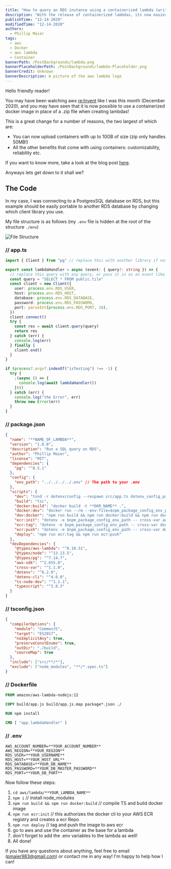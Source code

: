 ```yaml
---
title: "How to query an RDS instance using a containerized lambda (written in Typescript)"
description: "With the release of containerized lambdas, its now easier then ever to handle complex tasks!"
publishTime: "12-14-2020"
modifiedTime: "12-14-2020"
authors:
  - Phillip Maier
tags:
  - aws
  - Docker
  - aws lambda
  - Container
bannerPath: /PostBackgrounds/lambda.png
bannerPlaceholderPath: /PostBackgrounds/lambda-Placeholder.png
bannerCredit: Unknown
bannerDescription: A picture of the aws lambda logo
---
```


Hello friendly reader!

You may have been watching aws [re:Invent](https://reinvent.awsevents.com/) like I was this month (December 2020), and you may have seen that it is now possible to use a containerized docker image in place of a .zip file when creating lambdas!

This is a great change for a number of reasons, the two largest of which are:

- You can now upload containers with up to 10GB of size (zip only handles 50MB!)
- All the other benefits that come with using containers: customizability, reliability etc.

If you want to know more, take a look at the blog post [here](https://aws.amazon.com/blogs/aws/new-for-aws-lambda-container-image-support/).

Anyways lets get down to it shall we?

## The Code

In my case, I was connecting to a PostgresSQL database on RDS, but this example should be easily portable to another RDS database by changing which client library you use.

My file structure is as follows (my `.env` file is hidden at the root of the structure `./env`)

![File Structure](/PostImages/lambdaFileStructure.png)

### // app.ts

```ts
import { Client } from "pg" // replace this with another library if not using PostgresSQL

export const lambdaHandler = async (event: { query?: string }) => {
  // replace this query with any query, or pass it in as an event like above^
  const query = "SELECT * FROM public.tile"
  const client = new Client({
    user: process.env.RDS_USER,
    host: process.env.RDS_HOST,
    database: process.env.RDS_DATABASE,
    password: process.env.RDS_PASSWORD,
    port: parseInt(process.env.RDS_PORT, 10),
  })
  client.connect()
  try {
    const res = await client.query(query)
    return res
  } catch (err) {
    console.log(err)
  } finally {
    client.end()
  }
}

if (process?.argv?.indexOf("isTesting") !== -1) {
  try {
    ;(async () => {
      console.log(await lambdaHandler())
    })()
  } catch (err) {
    console.log("the Error", err)
    throw new Error(err)
  }
}
```

### // package.json

```json
{
  "name": "**NAME_OF_LAMBDA**",
  "version": "1.0.0",
  "description": "Run a SQL query on RDS",
  "author": "Phillip Maier",
  "license": "MIT",
  "dependencies": {
    "pg": "^8.5.1"
  },
  "config": {
    "env_path": "../../../../.env" // The path to your .env
  },
  "scripts": {
    "dev": "tsnd -r dotenv/config --respawn src/app.ts dotenv_config_path=${PWD}/$npm_package_config_env_path -- isTesting ",
    "build": "tsc",
    "docker:build": "docker build -t **DKR_NAME** .",
    "docker:dev": "docker run --rm --env-file=$npm_package_config_env_path --name **DKR_NAME** -p 9000:8080 **DKR_NAME**",
    "dev:docker": "npm run build && npm run docker:build && npm run docker:dev",
    "ecr:init": "dotenv -e $npm_package_config_env_path -- cross-var aws ecr get-login-password --region %AWS_REGION% | docker login --username AWS --password-stdin %AWS_ACCOUNT_NUMBER%.dkr.ecr.%AWS_REGION%.amazonaws.com && aws ecr create-repository --repository-name **DOCKER_IMAGE_NAME** --image-scanning-configuration scanOnPush=true --image-tag-mutability MUTABLE",
    "ecr:tag": "dotenv -e $npm_package_config_env_path -- cross-var docker tag **DKR_NAME**:latest %AWS_ACCOUNT_NUMBER%.dkr.ecr.%AWS_REGION%.amazonaws.com/**DKR_NAME**:latest",
    "ecr:push": "dotenv -e $npm_package_config_env_path -- cross-var docker push %AWS_ACCOUNT_NUMBER%.dkr.ecr.%AWS_REGION%.amazonaws.com/**DKR_NAME**:latest",
    "deploy": "npm run ecr:tag && npm run ecr:push"
  },
  "devDependencies": {
    "@types/aws-lambda": "^8.10.51",
    "@types/node": "^13.13.5",
    "@types/pg": "^7.14.7",
    "aws-sdk": "^2.655.0",
    "cross-var": "^1.1.0",
    "dotenv": "^8.2.0",
    "dotenv-cli": "^4.0.0",
    "ts-node-dev": "^1.1.1",
    "typescript": "^3.8.3"
  }
}
```

### // tsconfig.json

```json
{
  "compilerOptions": {
    "module": "CommonJS",
    "target": "ES2017",
    "noImplicitAny": true,
    "preserveConstEnums": true,
    "outDir": "./build",
    "sourceMap": true
  },
  "include": ["src/**/*"],
  "exclude": ["node_modules", "**/*.spec.ts"]
}
```

### // Dockerfile

```Dockerfile
FROM amazon/aws-lambda-nodejs:12

COPY build/app.js build/app.js.map package*.json ./

RUN npm install

CMD [ "app.lambdaHandler" ]
```

### // .env

```env
AWS_ACCOUNT_NUMBER=**YOUR_ACCOUNT_NUMBER**
AWS_REGION=**YOUR_REGION**
RDS_USER=**YOUR_USERNAME**
RDS_HOST=**YOUR_HOST_URL**
RDS_DATABASE=**YOUR_DB_NAME**
RDS_PASSWORD=**YOUR_DB_MASTER_PASSWORD**
RDS_PORT=**YOUR_DB_PORT**
```

Now follow these steps:

1. `cd aws/lambda/**YOUR_LAMBDA_NAME**`
2. `npm i` // install node_modules
3. `npm run build && npm run docker:build` // compile TS and build docker image
4. `npm run ecr:init` // this authorizes the docker cli to your AWS ECR registry and creates a ecr Repo
5. `npm run deploy` // tag and push the image to aws ecr
6. go to aws and use the container as the base for a lambda
7. don't forget to add the .env variables to the lambda as well!
8. All done!

If you have any questions about anything, feel free to email (pmaier983@gmail.com) or contact me in any way! I'm happy to help how I can!
